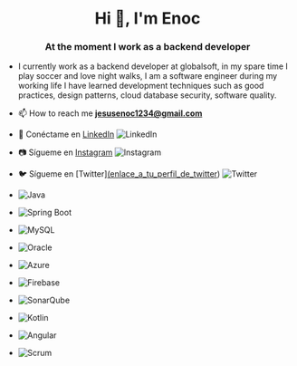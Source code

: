 <h1 align="center">Hi 👋, I'm Enoc</h1>
<h3 align="center">At the moment I work as a backend developer</h3>

- I currently work as a backend developer at globalsoft, in my spare time I play soccer and love night walks, I am a software engineer during my working life I have learned development techniques such as good practices, design patterns, cloud database security, software quality.

- 📫 How to reach me **jesusenoc1234@gmail.com**
- 💼 Conéctame en [LinkedIn](https://www.linkedin.com/in/enoc-g-martinez-a48587228/) ![LinkedIn](https://img.shields.io/badge/-LinkedIn-0077B5?logo=linkedin)
- 📷 Sígueme en [Instagram](enlace_a_tu_perfil_de_instagram) ![Instagram](https://img.shields.io/badge/-Instagram-E4405F?logo=instagram)
- 🐦 Sígueme en [Twitter][(enlace_a_tu_perfil_de_twitter](https://img.shields.io/twitter/follow/enoc31797718?logo=twitter&style=for-the-badge)) ![Twitter](https://img.shields.io/badge/-Twitter-1DA1F2?logo=twitter)



- ![Java](https://img.shields.io/badge/-Java-007396?logo=java)
- ![Spring Boot](https://img.shields.io/badge/-Spring%20Boot-brightgreen?logo=spring)
- ![MySQL](https://img.shields.io/badge/-MySQL-blue?logo=mysql)
- ![Oracle](https://img.shields.io/badge/-Oracle-red?logo=oracle)
- ![Azure](https://img.shields.io/badge/-Azure-blue?logo=microsoft-azure)
- ![Firebase](https://img.shields.io/badge/-Firebase-orange?logo=firebase)
- ![SonarQube](https://img.shields.io/badge/-SonarQube-4E9BCD?logo=sonarqube)
- ![Kotlin](https://img.shields.io/badge/-Kotlin-7F52FF?logo=kotlin)
- ![Angular](https://img.shields.io/badge/-Angular-DD0031?logo=angular)
- ![Scrum](https://img.shields.io/badge/-Scrum-6DB33F?logo=scrum)




